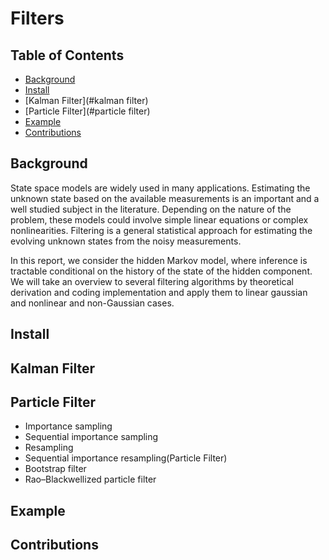 # Filters
## Table of Contents
- [Background](##background)
- [Install](#install)
- [Kalman Filter](#kalman filter)
- [Particle Filter](#particle filter)
- [Example](#example)
- [Contributions](#contributions)

## Background
State space models are widely used in many applications. Estimating the unknown state based on the available measurements is an important and a well studied subject in the literature. Depending on the nature of the problem, these models could involve simple linear equations or complex nonlinearities. Filtering is a general statistical approach for estimating the evolving unknown states from the noisy measurements.  

In this report, we consider the hidden Markov model, where inference is tractable conditional on the history of the state of the hidden component. We will take an overview to several filtering algorithms by theoretical derivation and coding implementation and apply them to linear gaussian and  nonlinear and non-Gaussian cases.

## Install

## Kalman Filter

## Particle Filter
- Importance sampling
- Sequential importance sampling
- Resampling
- Sequential importance resampling(Particle Filter)
- Bootstrap filter
- Rao–Blackwellized particle filter

## Example

## Contributions

